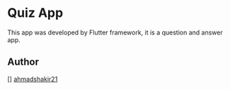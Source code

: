 # Quiz App

 This app was developed by Flutter framework, it is a question and answer app.

## Author
 
 [] [ahmadshakir21](https://github.com/ahmadshakir21 "Ahmad Shakir")